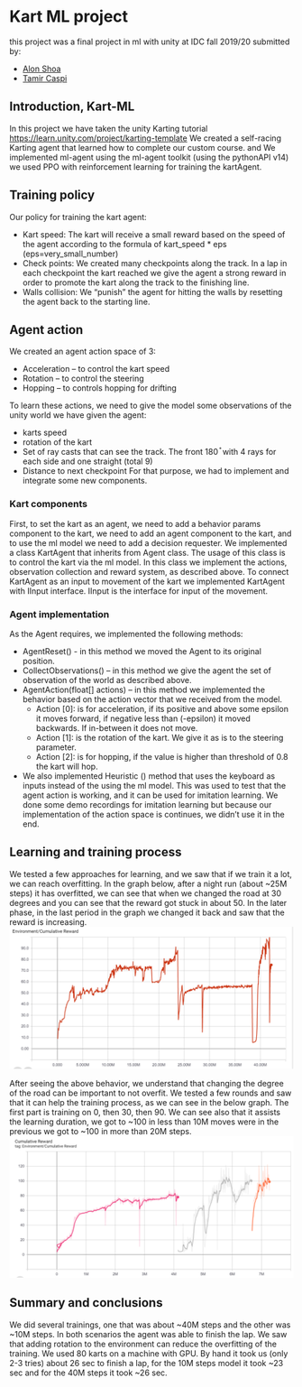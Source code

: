 # Kart ML project
this project was a final project in ml with unity at IDC fall 2019/20
submitted by:
* [Alon Shoa](https://github.com/alonshoa)
* [Tamir Caspi](https://github.com/tamirc3)
## Introduction, Kart-ML
In this project we have taken the unity Karting tutorial
 https://learn.unity.com/project/karting-template
We created a self-racing Karting agent that learned how to complete our custom course. and We implemented ml-agent using the ml-agent toolkit (using the pythonAPI v14) we used  PPO with reinforcement learning for training the kartAgent. 

## Training policy
Our policy for training the kart agent: 
 * Kart speed:
The kart will receive a small reward based on the speed of the agent according to the formula of kart_speed * eps (eps=very_small_number)
 * Check points: 
We created many checkpoints along the track. In a lap in each checkpoint the kart reached we give the agent a strong reward in order to promote the kart along the track to the finishing line. 
 * Walls collision:
We “punish” the agent for hitting the walls by resetting the agent back to the starting line.

## Agent action
We created an agent action space of 3:

 * Acceleration – to control the kart speed
 * Rotation – to control the steering
 * Hopping – to controls hopping for drifting

To learn these actions, we need to give the model some observations of the unity world
we have given the agent:
 * karts speed
 * rotation of the kart
 * Set of ray casts that can see the track. The front 180 ֯ with 4 rays for each side and one straight (total 9)
 * Distance to next checkpoint
For that purpose, we had to implement and integrate some new components.
### Kart components
First, to set the kart as an agent, we need to add a behavior params component to the kart, we need to add an agent component to the kart, and to use the ml model we need to add a decision requester.
We implemented a class KartAgent that inherits from Agent class. The usage of this class is to control the kart via the ml model. 
In this class we implement the actions, observation collection and reward system, as described above. To connect KartAgent as an input to movement of the kart we implemented KartAgent with IInput interface. IInput is the interface for input of the movement. 

### Agent implementation
As the Agent requires, we implemented the following methods:
 * AgentReset() - in this method we moved the Agent to its original position.
 * CollectObservations() – in this method we give the agent the set of observation of the world as described above. 
 * AgentAction(float[] actions) – in this method we implemented the behavior based on the action vector that we received from the model. 
    * Action [0]: is for acceleration, if its positive and above some epsilon it moves forward, if negative less than (-epsilon) it moved backwards. If in-between it does not move.
    * Action [1]: is the rotation of the kart. We give it as is to the steering parameter.
    * Action [2]: is for hopping, if the value is higher than threshold of 0.8 the kart will hop.
 * We also implemented Heuristic () method that uses the keyboard as inputs instead of the using the ml model. This was used to test that the agent action is working, and it can be used for imitation learning. We done some demo recordings for imitation learning but because our implementation of the action space is continues, we didn’t use it in the end. 

## Learning and training process
We tested a few approaches for learning, and we saw that if we train it a lot, we can reach overfitting. In the graph below, after a night run (about ~25M steps) it has overfitted, we can see that when we changed the road at 30 degrees and you can see that the reward got stuck in about 50. In the later phase, in the last period in the graph we changed it back and saw that the reward is increasing. 
![Figure1: over fitting learning curve](./images/5.png) 
 

After seeing the above behavior, we understand that changing the degree of the road can be important to not overfit. We tested a few rounds and saw that it can help the training process, as we can see in the below graph.
The first part is training on 0, then 30, then 90. We can see also that it assists the learning duration, we got to ~100 in less than 10M moves were in the previous we got to ~100 in more than 20M steps.
![Figure2: learning curve, with different roads](./images/4.PNG)
 
## Summary and conclusions
We did several trainings, one that was about ~40M steps and the other was ~10M steps. In both scenarios the agent was able to finish the lap. We saw that adding rotation to the environment can reduce the overfitting of the training. We used 80 karts on a machine with GPU. 
By hand it took us (only 2-3 tries) about 26 sec to finish a lap, for the 10M steps model it took ~23 sec and for the 40M steps it took ~26 sec.

